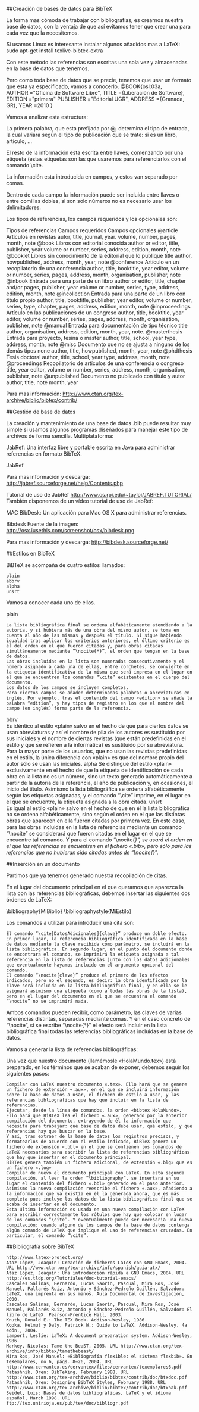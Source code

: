 ##Creación de bases de datos para BibTeX


La forma mas cómoda de trabajar con bibliografías, es crearnos nuestra base de datos, con la ventaja de que así evitamos tener que crear una para cada vez que la necesitemos.

Si usamos Linux es interesante instalar algunos añadidos mas a LaTeX: sudo apt-get install texlive-bibtex-extra

Con este método las referencias son escritas una sola vez y almacenadas en la base de datos que tenemos.

Pero como toda base de datos que se precie, tenemos que usar un formato que esta ya especificado, vamos a conocerlo.
@BOOK{osl:03a, 	
AUTHOR 	="Oficina de Software Libre",
TITLE 	={Liberación de Software},
EDITION 	="primera"
PUBLISHER 	="Editorial UGR",
ADDRESS 	={Granada, GR},
YEAR 	=2010 }










Vamos a analizar esta estructura:

La primera palabra, que esta prefijada por @, determina el tipo de entrada, la cual variara según el tipo de publicación que se trate: si es un libro, articulo, ...

El resto de la información esta escrita entre llaves, comenzando por una etiqueta (estas etiquetas son las que usaremos para referenciarlos con el comando \cite.

La información esta introducida en campos, y estos van separado por comas.

Dentro de cada campo la información puede ser incluida entre llaves o entre comillas dobles, si son solo números no es necesario usar los delimitadores.

Los tipos de referencias, los campos requeridos y los opcionales son:

Tipos de referencias
	Campos requeridos
	Campos opcionales
@article Artículos en revistas
	autor, title, journal, year.
	volume, number, pages, month, note
@book Libros con editorial conocida 	author or editor, title, publisher, year
	volume or number, series, address, edition, month, note
@booklet Libros sin conocimiento de la editorial que lo publique
	title
	author, howpublished, address, month, year, note
@conference Artículo en un recopilatorio de una conferencia
	author, title, booktitle, year
	editor, volume or number, series, pages, address, month, organisation, publisher, note
@inbook Entrada para una parte de un libro
	author or editor, title, chapter and/or pages, publisher, year
	volume or number, series, type, address, edition, month, note
@incollection Entrada para una parte de un libro con título propio
	author, title, booktitle, publisher, year
	editor, volume or number, series, type, chapter, pages, address, edition, month, note
@inproceedings Artículo en las publicaciones de un congreso
	author, title, booktitle, year
	editor, volume or number, series, pages, address, month, organisation, publisher, note
@manual Entrada para documentación de tipo técnico
	title
	author, organisation, address, edition, month, year, note.
@masterthesis Entrada para proyecto, tesina o master
	author, title, school, year
	type, address, month, note
@misc Documento que no se ajusta a ninguno de los demás tipos
	none
	author, title, howpublished, month, year, note
@phdthesis Tesis doctoral
	author, title, school, year
	type, address, month, note
@proceedings Recopilatorio de artículos de una conferencia o congreso
	title, year
	editor, volume or number, series, address, month, organisation, publisher, note
@unpublished Documento no publicado con titulo y autor
	author, title, note
	month, year

Para mas información: http://www.ctan.org/tex-archive/biblio/bibtex/contrib/

##Gestión de base de datos

La creación y mantenimiento de una base de datos .bib puede resultar muy simple si usamos algunos programas diseñados para manejar este tipo de archivos de forma sencilla.
Multiplataforma:

JabRef: Una interfaz libre y portable escrita en Java para administrar referencias en formato BibTeX.

JabRef

Para mas información y descarga: http://jabref.sourceforge.net/help/Contents.php

Tutorial de uso de JabRef http://www.cs.rpi.edu/~tayloj/JABREF.TUTORIAL/
También disponemos de un vídeo tutorial de uso de JabRef:

MAC
BibDesk: Un aplicación para Mac OS X para administrar referencias.

Bibdesk
Fuente de la imagen: http://osx.iusethis.com/screenshot/osx/bibdesk.png


Para mas información y descarga: http://bibdesk.sourceforge.net/

##Estilos en BibTeX

BiBTeX se acompaña de cuatro estilos llamados:

    plain
    abbrv
    alpha
    unsrt

Vamos a conocer cada uno de ellos.


plain
	

    La lista bibliográfica final se ordena alfabéticamente atendiendo a la autoría, y si hubiera más de una obra del mismo autor, se toma en cuenta al año de las mismas y después el título. Si sigue habiendo igualdad tras aplicar los criterios anteriores, el último criterio es el del orden en el que fueron citadas y, para obras citadas simultáneamente mediante “\nocite{*}”, el orden que tengan en la base de datos.
    Las obras incluidas en la lista son numeradas consecutivamente y el número asignado a cada una de ellas, entre corchetes, se convierte en la etiqueta identificativa de la misma que será impresa en el lugar en el que se encuentren los comandos “\cite” existentes en el cuerpo del documento.
    Los datos de los campos se incluyen completos.
    Para ciertos campos se añaden determinadas palabras o abreviaturas en inglés. Por ejemplo, tras el contenido del campo «edition» se añade la palabra “edition”, y hay tipos de registro en los que el nombre del campo (en inglés) forma parte de la referencia.

bbrv 	
Es idéntico al estilo «plain» salvo en el hecho de que para ciertos datos se usan abreviaturas y así el nombre de pila de los autores es sustituido por sus iniciales y el nombre de ciertas revistas (que están predefinidas en el estilo y que se refieren a la informática) es sustituido por su abreviatura.
Para la mayor parte de los usuarios, que no usan las revistas predefinidas en el estilo, la única diferencia con «plain» es que del nombre propio del autor sólo se usan las iniciales.
alpha 	Se distingue del estilo «plain» exclusivamente en el hecho de que la etiqueta de identificación de cada obra en la lista no es un número, sino un texto generado automáticamente a partir de la autoría de la referencia, el año de publicación y, en ocasiones, el inicio del título.
Asimismo la lista bibliográfica se ordena alfabéticamente según las etiquetas asignadas, y el comando “\cite” imprime, en el lugar en el que se encuentre, la etiqueta asignada a la obra citada.
unsrt 	
Es igual al estilo «plain» salvo en el hecho de que en él la lista bibliográfica no se ordena alfabéticamente, sino según el orden en el que las distintas obras que aparecen en ella fueron citadas por primera vez.
En este caso, para las obras incluidas en la lista de referencias mediante un comando “\nocite” se considerará que fueron citadas en el lugar en el que se encuentre tal comando. Y para el comando “\nocite{*}”, se usará el orden en el que las referencias se encuentren en el fichero «.bib», pero sólo para las referencias que no hubieran sido citadas antes de “\nocite{*}”.


##Inserción en un documento

Partimos que ya tenemos generado nuestra recopilación de citas.

En el lugar del documento principal en el que queramos que aparezca la lista con las referencias bibliográficas, debemos insertar las siguientes dos órdenes de LaTeX:

\bibliography{MiBiblio}
\bibliographystyle{MiEstilo}

Los comandos a utilizar para introducir una cita son:

    El comando “\cite[DatosAdicionales]{clave}” produce un doble efecto. En primer lugar, la referencia bibliográfica identificada en la base de datos mediante la clave recibida como parámetro, se incluirá en la lista bibliográfica. En segundo lugar, en el punto del documento donde se encontrara el comando, se imprimirá la etiqueta asignada a tal referencia en la lista de referencias junto con los datos adicionales que eventualmente hayamos incluido en el argumento opcional del comando.
    El comando “\nocite{clave}” produce el primero de los efectos indicados, pero no el segundo, es decir: la obra identificada por la clave será incluida en la lista bibliográfica final, y en ella se le asignará asimismo una etiqueta (como a todas las obras de la lista), pero en el lugar del documento en el que se encuentra el comando “\nocite” no se imprimirá nada.

Ambos comandos pueden recibir, como parámetro, las claves de varias referencias distintas, separadas mediante comas. Y en el caso concreto de “\nocite”, si se escribe “\nocite{*}” el efecto será incluir en la lista bibliográfica final todas las referencias bibliográficas incluidas en la base de datos.

Vamos a generar la lista de referencias bibliográficas:

Una vez que nuestro documento (llamémosle «HolaMundo.tex») está preparado, en los términos que se acaban de exponer, debemos seguir los siguientes pasos:

    Compilar con LaTeX nuestro documento «.tex». Ello hará que se genere un fichero de extensión «.aux», en el que se incluirá información sobre la base de datos a usar, el fichero de estilo a usar, y las referencias bibliográficas que hay que incluir en la lista de referencias.
    Ejecutar, desde la línea de comandos, la orden «bibtex HolaMundo». Ello hará que BiBTeX lea el fichero «.aux», generado por la anterior compilación del documento, extrayendo de él la información que necesita para trabajar: qué base de datos debe usar, qué estilo, y qué referencias hay que buscar en la base.
    Y así, tras extraer de la base de datos los registros precisos, y formatearlos de acuerdo con el estilo indicado, BiBTeX genera un fichero de extensión «.bbl» en el que se contienen los comandos de LaTeX necesarios para escribir la lista de referencias bibliográficas que hay que insertar en el documento principal.
    BiBTeX genera también un fichero adicional, de extensión «.blg» que es un fichero «.log»
    Compilar de nuevo el documento principal con LaTeX. En esta segunda compilación, al leer la orden “\bibliography”, se insertará en su lugar el contenido del fichero «.bbl» generado en el paso anterior. Asimismo la nueva compilación reescribe el fichero «.aux», añadiendo a la información que ya existía en él la generada ahora, que es más completa pues incluye los datos de la lista bibliográfica final que se acaba de insertar en el documento.
    Esta última información es usada en una nueva compilación con LaTeX para escribir correctamente los rótulos que hay que colocar en lugar de los comandos “\cite”. Y eventualmente puede ser necesaria una nueva compilación: cuando alguno de los campos de la base de datos contenga algún comando de LaTeX que implique el uso de referencias cruzadas. En particular, el comando “\cite”.

##Bibliografía sobre BibTeX 


    http://www.latex-project.org/
    Ataz López, Joaquín: Creación de ficheros LaTeX con GNU Emacs, 2004. URL http://www.ctan.org/tex-archive/info/spanish/guia-atx/
    Ataz López, Joaquín: Una introducción rápida a GNU Emacs, 2004. URL http://es.tldp.org/Tutoriales/doc-tutorial-emacs/
    Cascales Salinas, Bernardo, Lucas Saorín, Pascual, Mira Ros, José Manuel, Pallarés Ruiz, Antonio y Sánchez-Pedreño Guillén, Salvador: LaTeX, una imprenta en sus manos. Aula Documental de Investigación, 2000.
    Cascales Salinas, Bernardo, Lucas Saorín, Pascual, Mira Ros, José Manuel, Pallarés Ruiz, Antonio y Sánchez-Pedreño Guillén, Salvador: El libro de LaTeX. Pearson-Prentice Hall, 2003.
    Knuth, Donald E.: The TEX Book. Addison-Wesley, 1986.
    Kopka, Helmut y Daly, Patrick W.: Guide to LaTeX. Addison-Wesley, 4a edón., 2004.
    Lamport, Leslie: LaTeX: A document preparation system. Addison-Wesley, 1986.
    Markey, Nicolas: Tame the BeaST, 2005. URL http://www.ctan.org/tex-archive/info/bibtex/tamethebeast/
    Mira Ros, José Manuel: «Bibliografía flexible: el sistema flexbib». En TeXemplares, no 6, págs. 8–26, 2004. URL http://www.cervantex.es/cervantex/files/cervantex/texemplares6.pdf
    Patashnik, Oren: BibTeXing, February 1988. URL http://www.ctan.org/tex-archive/biblio/bibtex/contrib/doc/btxdoc.pdf
    Patashnik, Oren: Designing BibTeX Styles, February 1988. URL http://www.ctan.org/tex-archive/biblio/bibtex/contrib/doc/btxhak.pdf
    Seidel, Luis: Bases de datos bibliográficas, LaTeX y el idioma español, March 1998. URL ftp://tex.unirioja.es/pub/tex/doc/bibliogr.pdf

